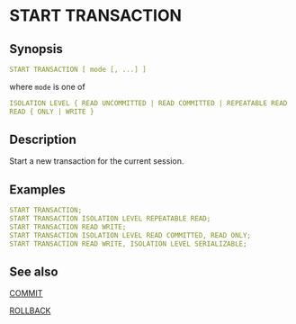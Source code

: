 # START TRANSACTION

## Synopsis

```yaml
START TRANSACTION [ mode [, ...] ]
```

where `mode` is one of

```yaml
ISOLATION LEVEL { READ UNCOMMITTED | READ COMMITTED | REPEATABLE READ | SERIALIZABLE }
READ { ONLY | WRITE }
```

## Description

Start a new transaction for the current session.

## Examples

```yaml
START TRANSACTION;
START TRANSACTION ISOLATION LEVEL REPEATABLE READ;
START TRANSACTION READ WRITE;
START TRANSACTION ISOLATION LEVEL READ COMMITTED, READ ONLY;
START TRANSACTION READ WRITE, ISOLATION LEVEL SERIALIZABLE;
```

## See also

[COMMIT](/interfaces/workbench/sql_syntaxes/commit/) 

[ROLLBACK](/interfaces/workbench/sql_syntaxes/rollback/)